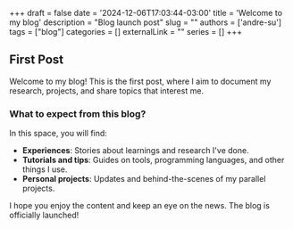 +++ 
draft = false
date = '2024-12-06T17:03:44-03:00'
title = 'Welcome to my blog'
description = "Blog launch post"
slug = ""
authors = ['andre-su']
tags = ["blog"]
categories = []
externalLink = ""
series = []
+++

## First Post

Welcome to my blog!
This is the first post, where I aim to document my research, projects, and share topics that interest me.

### What to expect from this blog?

In this space, you will find:

- **Experiences**: Stories about learnings and research I've done.
- **Tutorials and tips**: Guides on tools, programming languages, and other things I use.
- **Personal projects**: Updates and behind-the-scenes of my parallel projects.

I hope you enjoy the content and keep an eye on the news.
The blog is officially launched!
